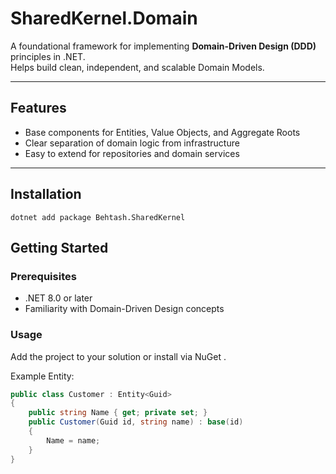 # SharedKernel.Domain

A foundational framework for implementing **Domain-Driven Design (DDD)** principles in .NET.  
Helps build clean, independent, and scalable Domain Models.

---

## Features

- Base components for Entities, Value Objects, and Aggregate Roots  
- Clear separation of domain logic from infrastructure  
- Easy to extend for repositories and domain services  

---
## Installation

```
dotnet add package Behtash.SharedKernel
```
## Getting Started

### Prerequisites

- .NET 8.0 or later  
- Familiarity with Domain-Driven Design concepts  

### Usage

Add the project to your solution or install via NuGet .

Example Entity:

```csharp
public class Customer : Entity<Guid>
{
    public string Name { get; private set; }
    public Customer(Guid id, string name) : base(id)
    {
        Name = name;
    }
}

